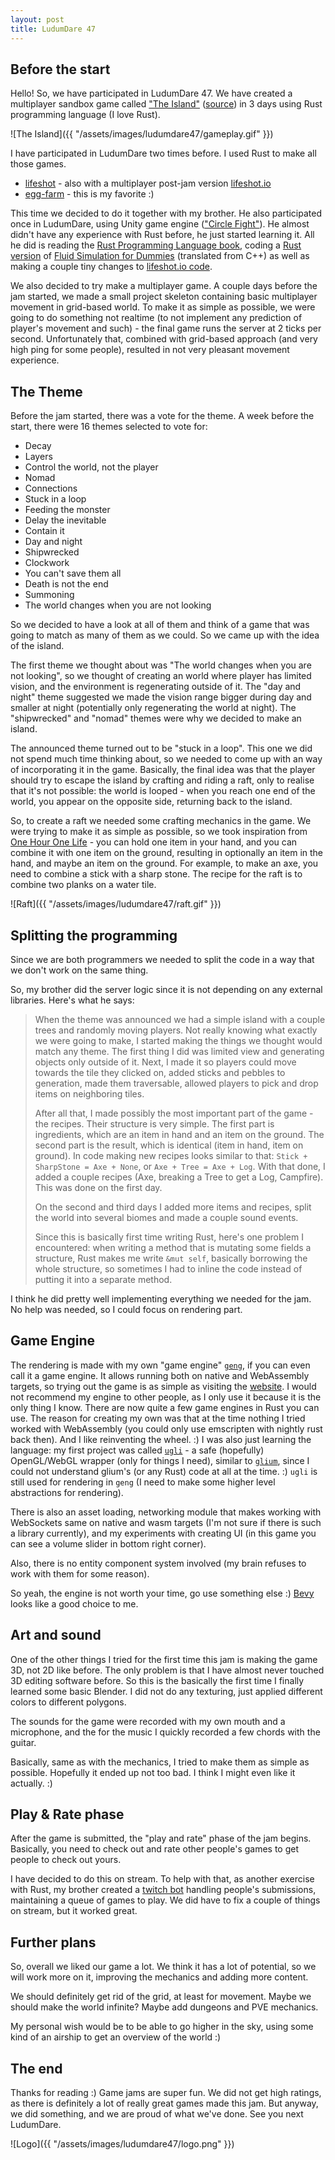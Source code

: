 ```yaml
---
layout: post
title: LudumDare 47
---
```


## Before the start

Hello! So, we have participated in LudumDare 47. We have created a multiplayer sandbox game called ["The Island"](https://ldjam.com/events/ludum-dare/47/the-island) ([source](https://github.com/kuviman/ludumdare47)) in 3 days using Rust programming language (I love Rust).

![The Island]({{ "/assets/images/ludumdare47/gameplay.gif" }})

I have participated in LudumDare two times before. I used Rust to make all those games.

- [lifeshot](https://ldjam.com/events/ludum-dare/44/lifeshot) - also with a multiplayer post-jam version [lifeshot.io](https://lifeshot.io)
- [egg-farm](https://ldjam.com/events/ludum-dare/45/egg-farm) - this is my favorite :)

This time we decided to do it together with my brother. He also participated once in LudumDare, using Unity game engine (["Circle Fight"](https://ldjam.com/events/ludum-dare/45/circle-fight)). He almost didn't have any experience with Rust before, he just started learning it. All he did is reading the [Rust Programming Language book](https://doc.rust-lang.org/book/), coding a [Rust version](https://github.com/Nertsal/fluid_simulation) of [Fluid Simulation for Dummies](https://mikeash.com/pyblog/fluid-simulation-for-dummies.html) (translated from C++) as well as making a couple tiny changes to [lifeshot.io code](https://github.com/kuviman/lifeshot-io).

We also decided to try make a multiplayer game. A couple days before the jam started, we made a small project skeleton containing basic multiplayer movement in grid-based world. To make it as simple as possible, we were going to do something not realtime (to not implement any prediction of player's movement and such) - the final game runs the server at 2 ticks per second. Unfortunately that, combined with grid-based approach (and very high ping for some people), resulted in not very pleasant movement experience.

## The Theme

Before the jam started, there was a vote for the theme. A week before the start, there were 16 themes selected to vote for:

- Decay
- Layers
- Control the world, not the player
- Nomad
- Connections
- Stuck in a loop
- Feeding the monster
- Delay the inevitable
- Contain it
- Day and night
- Shipwrecked
- Clockwork
- You can't save them all
- Death is not the end
- Summoning
- The world changes when you are not looking

So we decided to have a look at all of them and think of a game that was going to match as many of them as we could. So we came up with the idea of the island.

The first theme we thought about was "The world changes when you are not looking", so we thought of creating an world where player has limited vision, and the environment is regenerating outside of it. The "day and night" theme suggested we made the vision range bigger during day and smaller at night (potentially only regenerating the world at night). The "shipwrecked" and "nomad" themes were why we decided to make an island.

The announced theme turned out to be "stuck in a loop". This one we did not spend much time thinking about, so we needed to come up with an way of incorporating it in the game. Basically, the final idea was that the player should try to escape the island by crafting and riding a raft, only to realise that it's not possible: the world is looped - when you reach one end of the world, you appear on the opposite side, returning back to the island.

So, to create a raft we needed some crafting mechanics in the game. We were trying to make it as simple as possible, so we took inspiration from [One Hour One Life](https://onehouronelife.com/) - you can hold one item in your hand, and you can combine it with one item on the ground, resulting in optionally an item in the hand, and maybe an item on the ground. For example, to make an axe, you need to combine a stick with a sharp stone. The recipe for the raft is to combine two planks on a water tile.

![Raft]({{ "/assets/images/ludumdare47/raft.gif" }})

## Splitting the programming

Since we are both programmers we needed to split the code in a way that we don't work on the same thing.

So, my brother did the server logic since it is not depending on any external libraries. Here's what he says:

> When the theme was announced we had a simple island with a couple trees and randomly moving players. Not really knowing what exactly we were going to make, I started making the things we thought would match any theme. The first thing I did was limited view and generating objects only outside of it. Next, I made it so players could move towards the tile they clicked on, added sticks and pebbles to generation, made them traversable, allowed players to pick and drop items on neighboring tiles.
>
> After all that, I made possibly the most important part of the game - the recipes. Their structure is very simple. The first part is ingredients, which are an item in hand and an item on the ground. The second part is the result, which is identical (item in hand, item on ground). In code making new recipes looks similar to that: `Stick + SharpStone = Axe + None`, or `Axe + Tree = Axe + Log`. With that done, I added a couple recipes (Axe, breaking a Tree to get a Log, Campfire). This was done on the first day.
>
> On the second and third days I added more items and recipes, split the world into several biomes and made a couple sound events.
>
> Since this is basically first time writing Rust, here's one problem I encountered: when writing a method that is mutating some fields a structure, Rust makes me write `&mut self`, basically borrowing the whole structure, so sometimes I had to inline the code instead of putting it into a separate method.

I think he did pretty well implementing everything we needed for the jam. No help was needed, so I could focus on rendering part.

## Game Engine

The rendering is made with my own "game engine" [`geng`](https://github.com/kuviman/geng/), if you can even call it a game engine. It allows running both on native and WebAssembly targets, so trying out the game is as simple as visiting the [website](https://ld47.kuviman.com). I would not recommend my engine to other people, as I only use it because it is the only thing I know. There are now quite a few game engines in Rust you can use. The reason for creating my own was that at the time nothing I tried worked with WebAssembly (you could only use emscripten with nightly rust back then). And I like reinventing the wheel. :) I was also just learning the language: my first project was called [`ugli`](https://github.com/kuviman/ugli/) - a safe (hopefully) OpenGL/WebGL wrapper (only for things I need), similar to [`glium`](https://crates.io/crates/glium), since I could not understand glium's (or any Rust) code at all at the time. :) `ugli` is still used for rendering in `geng` (I need to make some higher level abstractions for rendering).

There is also an asset loading, networking module that makes working with WebSockets same on native and wasm targets (I'm not sure if there is such a library currently), and my experiments with creating UI (in this game you can see a volume slider in bottom right corner).

Also, there is no entity component system involved (my brain refuses to work with them for some reason).

So yeah, the engine is not worth your time, go use something else :) [Bevy](https://bevyengine.org/) looks like a good choice to me.

## Art and sound

One of the other things I tried for the first time this jam is making the game 3D, not 2D like before. The only problem is that I have almost never touched 3D editing software before. So this is the basically the first time I finally learned some basic Blender. I did not do any texturing, just applied different colors to different polygons.

The sounds for the game were recorded with my own mouth and a microphone, and the for the music I quickly recorded a few chords with the guitar.

Basically, same as with the mechanics, I tried to make them as simple as possible. Hopefully it ended up not too bad. I think I might even like it actually. :)

## Play & Rate phase

After the game is submitted, the "play and rate" phase of the jam begins. Basically, you need to check out and rate other people's games to get people to check out yours.

I have decided to do this on stream. To help with that, as another exercise with Rust, my brother created a [twitch bot](https://github.com/Nertsal/nertsal-bot) handling people's submissions, maintaining a queue of games to play. We did have to fix a couple of things on stream, but it worked great.

## Further plans

So, overall we liked our game a lot. We think it has a lot of potential, so we will work more on it, improving the mechanics and adding more content.

We should definitely get rid of the grid, at least for movement. Maybe we should make the world infinite? Maybe add dungeons and PVE mechanics.

My personal wish would be to be able to go higher in the sky, using some kind of an airship to get an overview of the world :)

## The end

Thanks for reading :) Game jams are super fun. We did not get high ratings, as there is definitely a lot of really great games made this jam. But anyway, we did something, and we are proud of what we've done. See you next LudumDare.

![Logo]({{ "/assets/images/ludumdare47/logo.png" }})
